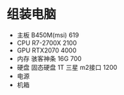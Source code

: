 # 组装电脑

- 主板 B450M(msi) 619
- CPU R7-2700X 2100
- GPU RTX2070 4000
- 内存 骇客神条 16G 700
- 硬盘 固态硬盘 1T 三星 m2接口 1200
- 电源
- 机箱